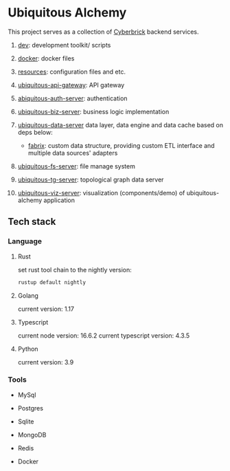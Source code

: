 # Ubiquitous Alchemy

This project serves as a collection of [Cyberbrick](https://github.com/Jacobbishopxy/cyberbrick) backend services.

1. [dev](./dev/README.md): development toolkit/ scripts

1. [docker](./docker/README.md): docker files

1. [resources](./resources/README.md): configuration files and etc.

1. [ubiquitous-api-gateway](./ubiquitous-api-gateway/README.md): API gateway

1. [abiquitous-auth-server](./abiquitous-auth-server/README.md): authentication

1. [ubiquitous-biz-server](./ubiquitous-biz-server/README.md): business logic implementation

1. [ubiquitous-data-server](./ubiquitous-data-server/README.md) data layer, data engine and data cache based on deps below:

   - [fabrix](https://github.com/Jacobbishopxy/fabrix): custom data structure, providing custom ETL interface and multiple data sources' adapters

1. [ubiquitous-fs-server](./ubiquitous-fs-server/README.md): file manage system

1. [ubiquitous-tg-server](./ubiquitous-tg-server/README.md): topological graph data server

1. [ubiquitous-viz-server](./ubiquitous-viz-server/README.md): visualization (components/demo) of ubiquitous-alchemy application

## Tech stack

### Language

1. Rust

   set rust tool chain to the nightly version:

   ```sh
   rustup default nightly
   ```

1. Golang

   current version: 1.17

1. Typescript

   current node version: 16.6.2
   current typescript version: 4.3.5

1. Python

   current version: 3.9

### Tools

- MySql

- Postgres

- Sqlite

- MongoDB

- Redis

- Docker
